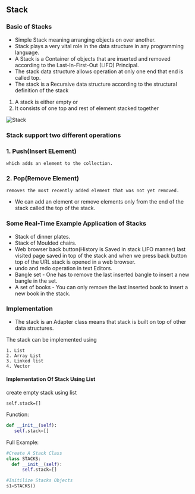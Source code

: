 ## Stack

### Basic of Stacks
- Simple Stack meaning arranging objects on over another.
- Stack plays a very vital role in the data structure in any programming language.
- A Stack is a Container of objects that are inserted and removed according to the Last-In-First-Out (LIFO) Principal.
- The stack data structure allows operation at only one end that end is called top.
- The stack is a Recursive  data structure according to the structural definition of the stack

1. A stack is either empty
or
2. It consists of one top and rest of element stacked together

![Stack](https://github.com/chavarera/PythonScript/blob/master/DataStructureAndAlgorithm/stack.png)
### Stack support two different operations
### 1. Push(Insert ELement)
    which adds an element to the collection. 
### 2. Pop(Remove Element)
    removes the most recently added element that was not yet removed.

- We can add an element or remove elements only from the end of the stack called the top of the stack.

### Some Real-Time Example Application of Stacks
- Stack of dinner plates.
- Stack of Moulded chairs.
- Web browser back button(History is Saved in stack LIFO manner)
last visited page saved in top of the stack and when we press back button top of the URL stack is opened in a web browser.
- undo and redo operation in text Editors.
- Bangle set - One has to remove the last inserted bangle to insert a new bangle in the set.
- A set of books - You can only remove the last inserted book to insert a new book in the stack.
 

### Implementation
- The stack is an Adapter class means that stack is built on top of other data structures.

The stack can be implemented using 
```
1. List
2. Array List
3. Linked list
4. Vector
```

#### Implementation Of Stack Using List
create empty stack using list
```
self.stack=[]
```

Function:
```python
def __init__(self):
   self.stack=[]
```

Full Example:
```python
#Create A Stack Class
class STACKS:
  def __init__(self):
      self.stack=[]

#Initilize Stacks Objects
s1=STACKS()
```
